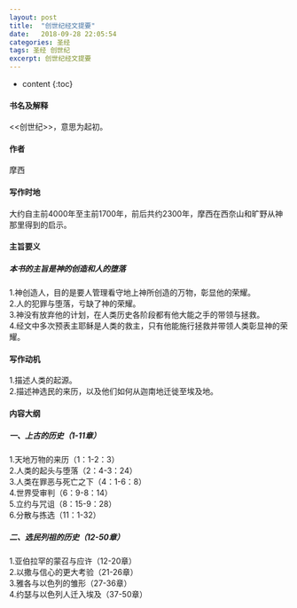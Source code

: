 ```yaml
---
layout: post
title:  "创世纪经文提要"
date:   2018-09-28 22:05:54
categories: 圣经
tags: 圣经 创世纪
excerpt: 创世纪经文提要
---
```


* content
{:toc}

#### 书名及解释
<<创世纪>>，意思为起初。

#### 作者
摩西

#### 写作时地
大约自主前4000年至主前1700年，前后共约2300年，摩西在西奈山和旷野从神那里得到的启示。

#### 主旨要义
##### 本书的主旨是神的创造和人的堕落
1.神创造人，目的是要人管理看守地上神所创造的万物，彰显他的荣耀。<br>
2.人的犯罪与堕落，亏缺了神的荣耀。<br>
3.神没有放弃他的计划，在人类历史各阶段都有他大能之手的带领与拯救。<br>
4.经文中多次预表主耶稣是人类的救主，只有他能施行拯救并带领人类彰显神的荣耀。

#### 写作动机
1.描述人类的起源。<br>
2.描述神选民的来历，以及他们如何从迦南地迁徙至埃及地。

#### 内容大纲
##### 一、上古的历史（1-11章）
1.天地万物的来历（1：1-2：3）<br>
2.人类的起头与堕落（2：4-3：24）<br>
3.人类在罪恶与死亡之下（4：1-6：8）<br>
4.世界受审判（6：9-8：14）<br>
5.立约与咒诅（8：15-9：28）<br>
6.分散与拣选（11：1-32）<br/>

##### 二、选民列祖的历史（12-50章）
1.亚伯拉罕的蒙召与应许（12-20章）<br>
2.以撒与信心的更大考验（21-26章）<br>
3.雅各与以色列的雏形（27-36章）<br>
4.约瑟与以色列人迁入埃及（37-50章）


